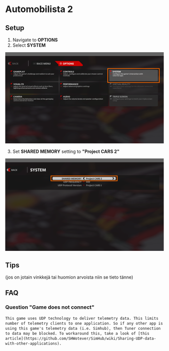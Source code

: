 # Automobilista 2

## Setup

1. Navigate to **OPTIONS**
2. Select **SYSTEM** 

![](assets/automobilista2_telemetry_1.png)

3. Set **SHARED MEMORY** setting to **"Project CARS 2"**

![](assets/automobilista2_telemetry_2.png)

## Tips

(jos on jotain vinkkejä tai huomion arvoista niin se tieto tänne)

## FAQ

### Question "Game does not connect"
    This game uses UDP technology to deliver telemetry data. This limits number of telemetry clients to one application. So if any other app is using this game's telemetry data (i.e. Simhub), then Tuner connection to data may be blocked. To workaround this, take a look of [this article](https://github.com/SHWotever/SimHub/wiki/Sharing-UDP-data-with-other-applications).

